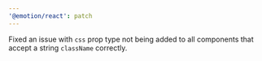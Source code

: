 ```yaml
---
'@emotion/react': patch
---
```


Fixed an issue with `css` prop type not being added to all components that accept a string `className` correctly.
